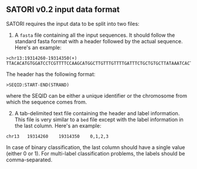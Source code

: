 ## SATORI v0.2 input data format
SATORI requires the input data to be split into two files:  
1. A ``fasta`` file containing all the input sequences. It should follow the standard fasta format with a header followed by the actual sequence. Here's an example:  
```
>chr13:19314260-19314350(+)
TTACACATGTGGATCCTCGTTTTCCAAGCATGGCTTGTTTGTTTTGATTTCTGCTGTGCTTATAAATCACTTTCGGTGGGCAAGGGAGGA
```
The header has the following format:  
```
>SEQID:START-END(STRAND)
```
where the SEQID can be either a unique identifier or the chromosome from which the sequence comes from.  

2. A tab-delimited text file containing the header and label information. This file is very similar to a ``bed`` file except with the label information in the last column. Here's an example:  
```
chr13   19314260    19314350    0,1,2,3
```
In case of binary classification, the last column should have a single value (either 0 or 1). For multi-label classification problems, the labels should be comma-separated.